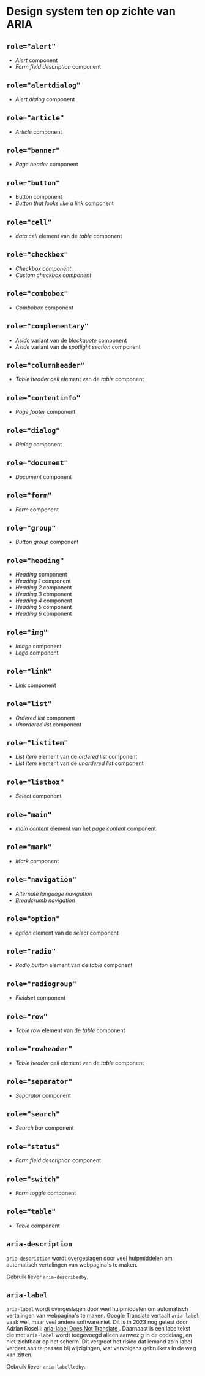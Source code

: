<!-- @license CC0-1.0 -->

# Design system ten op zichte van ARIA

## `role="alert"`

- _Alert_ component
- _Form field description_ component

## `role="alertdialog"`

- _Alert dialog_ component

## `role="article"`

- _Article_ component

## `role="banner"`

- _Page header_ component

## `role="button"`

- Button component
- _Button that looks like a link_ component

## `role="cell"`

- _data cell_ element van de _table_ component

## `role="checkbox"`

- _Checkbox component_
- _Custom checkbox component_

## `role="combobox"`

- _Combobox_ component

## `role="complementary"`

- _Aside_ variant van de _blockquote_ component
- _Aside_ variant van de _spotlight section_ component

## `role="columnheader"`

- _Table header cell_ element van de _table_ component

## `role="contentinfo"`

- _Page footer_ component

## `role="dialog"`

- _Dialog_ component

## `role="document"`

- _Document_ component

## `role="form"`

- _Form_ component

## `role="group"`

- _Button group_ component

## `role="heading"`

- _Heading_ component
- _Heading 1_ component
- _Heading 2_ component
- _Heading 3_ component
- _Heading 4_ component
- _Heading 5_ component
- _Heading 6_ component

## `role="img"`

- _Image_ component
- _Logo_ component

## `role="link"`

- _Link_ component

## `role="list"`

- _Ordered list_ component
- _Unordered list_ component

## `role="listitem"`

- _List item_ element van de _ordered list_ component
- _List item_ element van de _unordered list_ component

## `role="listbox"`

- _Select_ component

## `role="main"`

- _main content_ element van het _page content_ component

## `role="mark"`

- _Mark_ component

## `role="navigation"`

- _Alternate language navigation_
- _Breadcrumb navigation_

## `role="option"`

- _option_ element van de _select_ component

## `role="radio"`

- _Radio button_ element van de _table_ component

## `role="radiogroup"`

- _Fieldset_ component

## `role="row"`

- _Table row_ element van de _table_ component

## `role="rowheader"`

- _Table header cell_ element van de _table_ component

## `role="separator"`

- _Separator_ component

## `role="search"`

- _Search bar_ component

## `role="status"`

- _Form field description_ component

## `role="switch"`

- _Form toggle_ component

## `role="table"`

- _Table_ component

## `aria-description`

`aria-description` wordt overgeslagen door veel hulpmiddelen om automatisch vertalingen van webpagina's te maken.

Gebruik liever `aria-describedby`.

## `aria-label`

`aria-label` wordt overgeslagen door veel hulpmiddelen om automatisch vertalingen van webpagina's te maken. Google Translate vertaalt `aria-label` vaak wel, maar veel andere software niet. Dit is in 2023 nog getest door Adrian Roselli: [aria-label Does Not Translate
](https://adrianroselli.com/2019/11/aria-label-does-not-translate.html).
Daarnaast is een labeltekst die met `aria-label` wordt toegevoegd alleen aanwezig in de codelaag, en niet zichtbaar op het scherm. Dit vergroot het risico dat iemand  zo'n label vergeet aan te passen bij wijzigingen, wat vervolgens gebruikers in de weg kan zitten.

Gebruik liever `aria-labelledby`.
